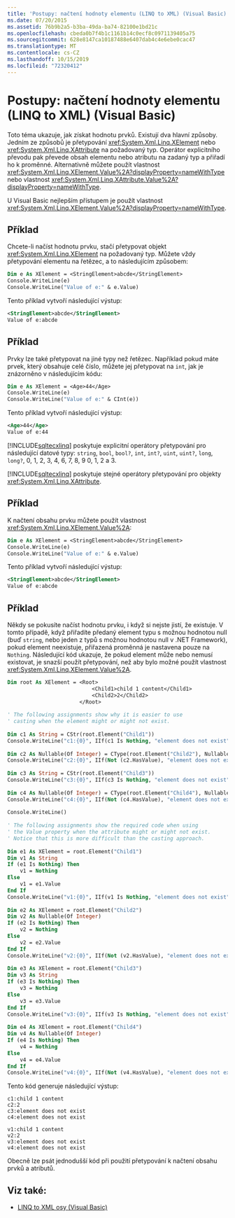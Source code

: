```yaml
---
title: 'Postupy: načtení hodnoty elementu (LINQ to XML) (Visual Basic)'
ms.date: 07/20/2015
ms.assetid: 76b9b2a5-b3ba-49da-ba74-82100e1bd21c
ms.openlocfilehash: cbeda0b7f4b1c1161b14c0ecf8c0971139405a75
ms.sourcegitcommit: 628e8147ca10187488e6407dab4c4e6ebe0cac47
ms.translationtype: MT
ms.contentlocale: cs-CZ
ms.lasthandoff: 10/15/2019
ms.locfileid: "72320412"
---
```

# <a name="how-to-retrieve-the-value-of-an-element-linq-to-xml-visual-basic"></a>Postupy: načtení hodnoty elementu (LINQ to XML) (Visual Basic)
Toto téma ukazuje, jak získat hodnotu prvků. Existují dva hlavní způsoby. Jedním ze způsobů je přetypování <xref:System.Xml.Linq.XElement> nebo <xref:System.Xml.Linq.XAttribute> na požadovaný typ. Operátor explicitního převodu pak převede obsah elementu nebo atributu na zadaný typ a přiřadí ho k proměnné. Alternativně můžete použít vlastnost <xref:System.Xml.Linq.XElement.Value%2A?displayProperty=nameWithType> nebo vlastnost <xref:System.Xml.Linq.XAttribute.Value%2A?displayProperty=nameWithType>.  
  
 U Visual Basic nejlepším přístupem je použít vlastnost <xref:System.Xml.Linq.XElement.Value%2A?displayProperty=nameWithType>.  
  
## <a name="example"></a>Příklad  
 Chcete-li načíst hodnotu prvku, stačí přetypovat objekt <xref:System.Xml.Linq.XElement> na požadovaný typ. Můžete vždy přetypování elementu na řetězec, a to následujícím způsobem:  
  
```vb  
Dim e As XElement = <StringElement>abcde</StringElement>  
Console.WriteLine(e)  
Console.WriteLine("Value of e:" & e.Value)  
```  
  
 Tento příklad vytvoří následující výstup:  
  
```xml  
<StringElement>abcde</StringElement>  
Value of e:abcde  
```  
  
## <a name="example"></a>Příklad  
 Prvky lze také přetypovat na jiné typy než řetězec. Například pokud máte prvek, který obsahuje celé číslo, můžete jej přetypovat na `int`, jak je znázorněno v následujícím kódu:  
  
```vb  
Dim e As XElement = <Age>44</Age>  
Console.WriteLine(e)  
Console.WriteLine("Value of e:" & CInt(e))  
```  
  
 Tento příklad vytvoří následující výstup:  
  
```xml  
<Age>44</Age>  
Value of e:44  
```  
  
 [!INCLUDE[sqltecxlinq](~/includes/sqltecxlinq-md.md)] poskytuje explicitní operátory přetypování pro následující datové typy: `string`, `bool`, `bool?`, `int`, `int?`, `uint`, `uint?`, `long`, `long?`, 0, 1, 2, 3, 4, 6, 7, 8, 9 0, 1, 2 a 3.  
  
 [!INCLUDE[sqltecxlinq](~/includes/sqltecxlinq-md.md)] poskytuje stejné operátory přetypování pro objekty <xref:System.Xml.Linq.XAttribute>.  
  
## <a name="example"></a>Příklad  
 K načtení obsahu prvku můžete použít vlastnost <xref:System.Xml.Linq.XElement.Value%2A>:  
  
```vb  
Dim e As XElement = <StringElement>abcde</StringElement>  
Console.WriteLine(e)  
Console.WriteLine("Value of e:" & e.Value)  
```  
  
 Tento příklad vytvoří následující výstup:  
  
```xml  
<StringElement>abcde</StringElement>  
Value of e:abcde  
```  
  
## <a name="example"></a>Příklad  
 Někdy se pokusíte načíst hodnotu prvku, i když si nejste jistí, že existuje. V tomto případě, když přiřadíte předaný element typu s možnou hodnotou null (buď `string`, nebo jeden z typů s možnou hodnotou null v .NET Framework), pokud element neexistuje, přiřazená proměnná je nastavena pouze na `Nothing`. Následující kód ukazuje, že pokud element může nebo nemusí existovat, je snazší použít přetypování, než aby bylo možné použít vlastnost <xref:System.Xml.Linq.XElement.Value%2A>.  
  
```vb  
Dim root As XElement = <Root>  
                           <Child1>child 1 content</Child1>  
                           <Child2>2</Child2>  
                       </Root>  
  
' The following assignments show why it is easier to use  
' casting when the element might or might not exist.  
  
Dim c1 As String = CStr(root.Element("Child1"))  
Console.WriteLine("c1:{0}", IIf(c1 Is Nothing, "element does not exist", c1))  
  
Dim c2 As Nullable(Of Integer) = CType(root.Element("Child2"), Nullable(Of Integer))  
Console.WriteLine("c2:{0}", IIf(Not (c2.HasValue), "element does not exist", c2.ToString()))  
  
Dim c3 As String = CStr(root.Element("Child3"))  
Console.WriteLine("c3:{0}", IIf(c3 Is Nothing, "element does not exist", c3))  
  
Dim c4 As Nullable(Of Integer) = CType(root.Element("Child4"), Nullable(Of Integer))  
Console.WriteLine("c4:{0}", IIf(Not (c4.HasValue), "element does not exist", c4.ToString()))  
  
Console.WriteLine()  
  
' The following assignments show the required code when using  
' the Value property when the attribute might or might not exist.  
' Notice that this is more difficult than the casting approach.  
  
Dim e1 As XElement = root.Element("Child1")  
Dim v1 As String  
If (e1 Is Nothing) Then  
    v1 = Nothing  
Else  
    v1 = e1.Value  
End If  
Console.WriteLine("v1:{0}", IIf(v1 Is Nothing, "element does not exist", v1))  
  
Dim e2 As XElement = root.Element("Child2")  
Dim v2 As Nullable(Of Integer)  
If (e2 Is Nothing) Then  
    v2 = Nothing  
Else  
    v2 = e2.Value  
End If  
Console.WriteLine("v2:{0}", IIf(Not (v2.HasValue), "element does not exist", v2))  
  
Dim e3 As XElement = root.Element("Child3")  
Dim v3 As String  
If (e3 Is Nothing) Then  
    v3 = Nothing  
Else  
    v3 = e3.Value  
End If  
Console.WriteLine("v3:{0}", IIf(v3 Is Nothing, "element does not exist", v3))  
  
Dim e4 As XElement = root.Element("Child4")  
Dim v4 As Nullable(Of Integer)  
If (e4 Is Nothing) Then  
    v4 = Nothing  
Else  
    v4 = e4.Value  
End If  
Console.WriteLine("v4:{0}", IIf(Not (v4.HasValue), "element does not exist", v4))  
```  
  
 Tento kód generuje následující výstup:  
  
```console  
c1:child 1 content  
c2:2  
c3:element does not exist  
c4:element does not exist  
  
v1:child 1 content  
v2:2  
v3:element does not exist  
v4:element does not exist  
```  
  
 Obecně lze psát jednodušší kód při použití přetypování k načtení obsahu prvků a atributů.  
  
## <a name="see-also"></a>Viz také:

- [LINQ to XML osy (Visual Basic)](../../../../visual-basic/programming-guide/concepts/linq/linq-to-xml-axes.md)
